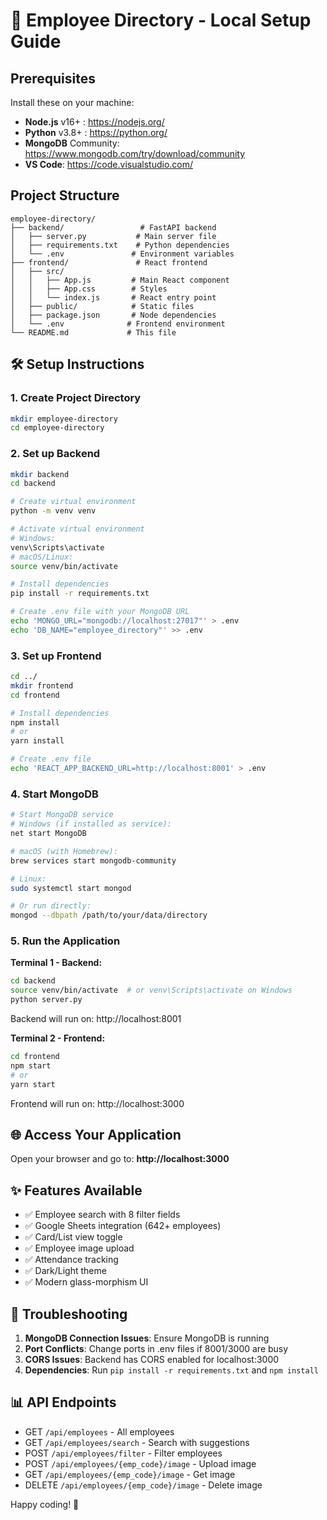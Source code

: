 # 🚀 Employee Directory - Local Setup Guide

## Prerequisites
Install these on your machine:
- **Node.js** v16+ : https://nodejs.org/
- **Python** v3.8+ : https://python.org/
- **MongoDB** Community: https://www.mongodb.com/try/download/community
- **VS Code**: https://code.visualstudio.com/

## Project Structure
```
employee-directory/
├── backend/                 # FastAPI backend
│   ├── server.py           # Main server file
│   ├── requirements.txt    # Python dependencies
│   └── .env               # Environment variables
├── frontend/               # React frontend
│   ├── src/
│   │   ├── App.js         # Main React component
│   │   ├── App.css        # Styles
│   │   └── index.js       # React entry point
│   ├── public/            # Static files
│   ├── package.json       # Node dependencies
│   └── .env              # Frontend environment
└── README.md             # This file
```

## 🛠️ Setup Instructions

### 1. Create Project Directory
```bash
mkdir employee-directory
cd employee-directory
```

### 2. Set up Backend
```bash
mkdir backend
cd backend

# Create virtual environment
python -m venv venv

# Activate virtual environment
# Windows:
venv\Scripts\activate
# macOS/Linux:
source venv/bin/activate

# Install dependencies
pip install -r requirements.txt

# Create .env file with your MongoDB URL
echo 'MONGO_URL="mongodb://localhost:27017"' > .env
echo 'DB_NAME="employee_directory"' >> .env
```

### 3. Set up Frontend  
```bash
cd ../
mkdir frontend
cd frontend

# Install dependencies
npm install
# or
yarn install

# Create .env file
echo 'REACT_APP_BACKEND_URL=http://localhost:8001' > .env
```

### 4. Start MongoDB
```bash
# Start MongoDB service
# Windows (if installed as service):
net start MongoDB

# macOS (with Homebrew):
brew services start mongodb-community

# Linux:
sudo systemctl start mongod

# Or run directly:
mongod --dbpath /path/to/your/data/directory
```

### 5. Run the Application

**Terminal 1 - Backend:**
```bash
cd backend
source venv/bin/activate  # or venv\Scripts\activate on Windows
python server.py
```
Backend will run on: http://localhost:8001

**Terminal 2 - Frontend:**
```bash
cd frontend
npm start
# or
yarn start
```
Frontend will run on: http://localhost:3000

## 🌐 Access Your Application
Open your browser and go to: **http://localhost:3000**

## ✨ Features Available
- ✅ Employee search with 8 filter fields
- ✅ Google Sheets integration (642+ employees)
- ✅ Card/List view toggle
- ✅ Employee image upload
- ✅ Attendance tracking
- ✅ Dark/Light theme
- ✅ Modern glass-morphism UI

## 🔧 Troubleshooting
1. **MongoDB Connection Issues**: Ensure MongoDB is running
2. **Port Conflicts**: Change ports in .env files if 8001/3000 are busy
3. **CORS Issues**: Backend has CORS enabled for localhost:3000
4. **Dependencies**: Run `pip install -r requirements.txt` and `npm install`

## 📊 API Endpoints
- GET `/api/employees` - All employees
- GET `/api/employees/search` - Search with suggestions
- POST `/api/employees/filter` - Filter employees
- POST `/api/employees/{emp_code}/image` - Upload image
- GET `/api/employees/{emp_code}/image` - Get image
- DELETE `/api/employees/{emp_code}/image` - Delete image

Happy coding! 🎉
